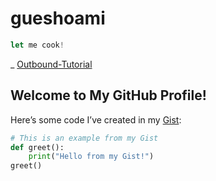 # gueshoami

```javascript
let me cook!
```

_ [Outbound-Tutorial](https://github.com/gueswhoami/Outbound-Tutorial)


## Welcome to My GitHub Profile!

Here’s some code I’ve created in my [Gist](https://gist.github.com/gueswhoami/767adb721b8ab9828cfbfd0605be2792):

```python
# This is an example from my Gist
def greet():
    print("Hello from my Gist!")
greet()



